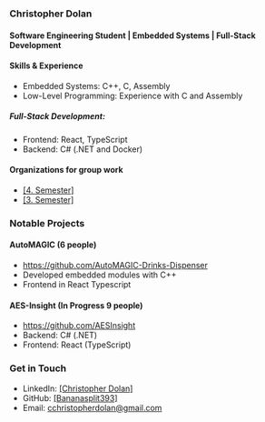 ### Christopher Dolan
#### Software Engineering Student | Embedded Systems | Full-Stack Development

#### Skills & Experience
- Embedded Systems: C++, C, Assembly
- Low-Level Programming: Experience with C and Assembly
##### Full-Stack Development:
- Frontend: React, TypeScript
- Backend: C# (.NET and Docker)


#### Organizations for group work 
- [[4. Semester]](https://github.com/4-semester-MCJ)
- [[3. Semester]](https://github.com/3-semester-MCJ)

### Notable Projects
#### AutoMAGIC (6 people)
- https://github.com/AutoMAGIC-Drinks-Dispenser
- Developed embedded modules with C++
- Frontend in React Typescript
#### AES-Insight (In Progress 9 people)
- https://github.com/AESInsight
- Backend: C# (.NET)
- Frontend: React (TypeScript)




### Get in Touch
- LinkedIn: [[Christopher Dolan]](https://www.linkedin.com/in/christopher-dolan-ab2539243/)
- GitHub: [[Bananasplit393]](https://github.com/Bananasplit393)
- Email: cchristopherdolan@gmail.com

